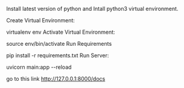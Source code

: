 Install latest version of python and Intall python3 virtual environment.

Create Virtual Environment:

virtualenv env
Activate Virtual Environment:

source env/bin/activate
Run Requirements

pip install -r requirements.txt 
Run Server:

uvicorn main:app --reload

go to this link http://127.0.0.1:8000/docs
